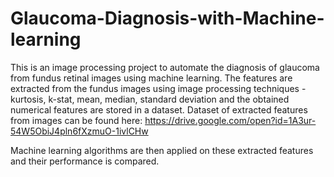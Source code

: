 # Glaucoma-Diagnosis-with-Machine-learning


This is an image processing project to automate the diagnosis of glaucoma from fundus retinal images using machine learning.
The features are extracted from the fundus images using image processing techniques - kurtosis, k-stat, mean, median, standard deviation and the obtained numerical features are stored in a dataset.
Dataset of extracted features from images can be found here: https://drive.google.com/open?id=1A3ur-54W5ObiJ4pln6fXzmuO-1ivlCHw

Machine learning algorithms are then applied on these extracted features and their performance is compared.

